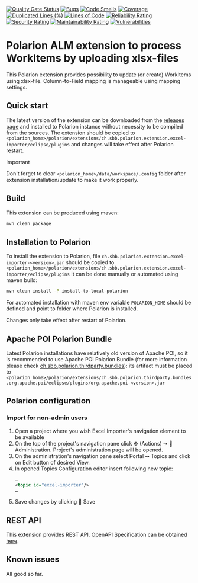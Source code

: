 [![Quality Gate Status](https://sonarcloud.io/api/project_badges/measure?project=SchweizerischeBundesbahnen_ch.sbb.polarion.extension.excel-importer&metric=alert_status)](https://sonarcloud.io/summary/new_code?id=SchweizerischeBundesbahnen_ch.sbb.polarion.extension.excel-importer)
[![Bugs](https://sonarcloud.io/api/project_badges/measure?project=SchweizerischeBundesbahnen_ch.sbb.polarion.extension.excel-importer&metric=bugs)](https://sonarcloud.io/summary/new_code?id=SchweizerischeBundesbahnen_ch.sbb.polarion.extension.excel-importer)
[![Code Smells](https://sonarcloud.io/api/project_badges/measure?project=SchweizerischeBundesbahnen_ch.sbb.polarion.extension.excel-importer&metric=code_smells)](https://sonarcloud.io/summary/new_code?id=SchweizerischeBundesbahnen_ch.sbb.polarion.extension.excel-importer)
[![Coverage](https://sonarcloud.io/api/project_badges/measure?project=SchweizerischeBundesbahnen_ch.sbb.polarion.extension.excel-importer&metric=coverage)](https://sonarcloud.io/summary/new_code?id=SchweizerischeBundesbahnen_ch.sbb.polarion.extension.excel-importer)
[![Duplicated Lines (%)](https://sonarcloud.io/api/project_badges/measure?project=SchweizerischeBundesbahnen_ch.sbb.polarion.extension.excel-importer&metric=duplicated_lines_density)](https://sonarcloud.io/summary/new_code?id=SchweizerischeBundesbahnen_ch.sbb.polarion.extension.excel-importer)
[![Lines of Code](https://sonarcloud.io/api/project_badges/measure?project=SchweizerischeBundesbahnen_ch.sbb.polarion.extension.excel-importer&metric=ncloc)](https://sonarcloud.io/summary/new_code?id=SchweizerischeBundesbahnen_ch.sbb.polarion.extension.excel-importer)
[![Reliability Rating](https://sonarcloud.io/api/project_badges/measure?project=SchweizerischeBundesbahnen_ch.sbb.polarion.extension.excel-importer&metric=reliability_rating)](https://sonarcloud.io/summary/new_code?id=SchweizerischeBundesbahnen_ch.sbb.polarion.extension.excel-importer)
[![Security Rating](https://sonarcloud.io/api/project_badges/measure?project=SchweizerischeBundesbahnen_ch.sbb.polarion.extension.excel-importer&metric=security_rating)](https://sonarcloud.io/summary/new_code?id=SchweizerischeBundesbahnen_ch.sbb.polarion.extension.excel-importer)
[![Maintainability Rating](https://sonarcloud.io/api/project_badges/measure?project=SchweizerischeBundesbahnen_ch.sbb.polarion.extension.excel-importer&metric=sqale_rating)](https://sonarcloud.io/summary/new_code?id=SchweizerischeBundesbahnen_ch.sbb.polarion.extension.excel-importer)
[![Vulnerabilities](https://sonarcloud.io/api/project_badges/measure?project=SchweizerischeBundesbahnen_ch.sbb.polarion.extension.excel-importer&metric=vulnerabilities)](https://sonarcloud.io/summary/new_code?id=SchweizerischeBundesbahnen_ch.sbb.polarion.extension.excel-importer)

# Polarion ALM extension to process WorkItems by uploading xlsx-files

This Polarion extension provides possibility to update (or create) WorkItems using xlsx-file.
Column-to-Field mapping is manageable using mapping settings.

## Quick start

The latest version of the extension can be downloaded from the [releases page](../../releases/latest) and installed to Polarion instance without necessity to be compiled from the sources.
The extension should be copied to `<polarion_home>/polarion/extensions/ch.sbb.polarion.extension.excel-importer/eclipse/plugins` and changes will take effect after Polarion restart.
> [!IMPORTANT]
> Don't forget to clear `<polarion_home>/data/workspace/.config` folder after extension installation/update to make it work properly.

## Build

This extension can be produced using maven:

```bash
mvn clean package
```

## Installation to Polarion

To install the extension to Polarion, file `ch.sbb.polarion.extension.excel-importer-<version>.jar`
should be copied to `<polarion_home>/polarion/extensions/ch.sbb.polarion.extension.excel-importer/eclipse/plugins`
It can be done manually or automated using maven build:

```bash
mvn clean install -P install-to-local-polarion
```

For automated installation with maven env variable `POLARION_HOME` should be defined and point to folder where Polarion is installed.

Changes only take effect after restart of Polarion.

## Apache POI Polarion Bundle

Latest Polarion installations have relatively old version of Apache POI, so it is recommended to use Apache POI Polarion Bundle (for more information please check [ch.sbb.polarion.thirdparty.bundles](https://github.com/SchweizerischeBundesbahnen/ch.sbb.polarion.thirdparty.bundles)):
its artifact must be placed to `<polarion_home>/polarion/extensions/ch.sbb.polarion.thirdparty.bundles.org.apache.poi/eclipse/plugins/org.apache.poi-<version>.jar`

## Polarion configuration

### Import for non-admin users

1. Open a project where you wish Excel Importer's navigation element to be available
2. On the top of the project's navigation pane click ⚙ (Actions) ➙ 🔧 Administration. Project's administration page will be opened.
3. On the administration's navigation pane select Portal ➙ Topics and click on Edit button of desired View.
4. In opened Topics Configuration editor insert following new topic:
   ```xml
   …
   <topic id="excel-importer"/>
   …
   ```
5. Save changes by clicking 💾 Save

## REST API

This extension provides REST API. OpenAPI Specification can be obtained [here](docs/openapi.json).

## Known issues

All good so far.
